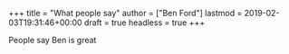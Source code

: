 +++
title = "What people say"
author = ["Ben Ford"]
lastmod = 2019-02-03T19:31:46+00:00
draft = true
headless = true
+++

People say Ben is great
